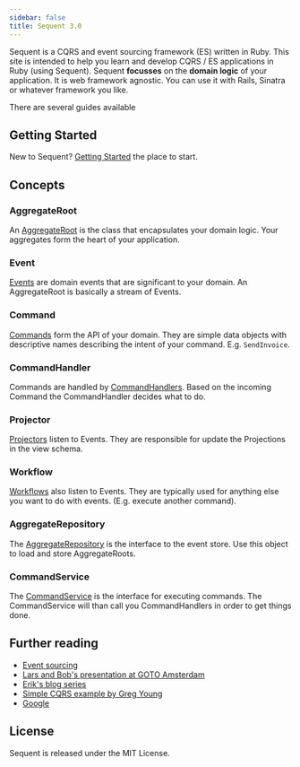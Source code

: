 ```yaml
---
sidebar: false
title: Sequent 3.0
---
```

Sequent is a CQRS and event sourcing framework (ES) written in Ruby. This site is intended
to help you learn and develop CQRS / ES applications in Ruby (using Sequent).
Sequent **focusses** on the **domain logic** of your application. It is web framework agnostic.
You can use it with Rails, Sinatra or whatever framework you like.

There are several guides available

## Getting Started
New to Sequent? [Getting Started](/docs/getting-started.html) the place to start.

## Concepts

### AggregateRoot
An [AggregateRoot](/docs/concepts/aggregate-root.html) is the class that encapsulates your domain logic. Your aggregates form the heart of your application.

### Event
[Events](/docs/concepts/event.html) are domain events that are significant to your domain. An AggregateRoot is basically a stream of Events.

### Command
[Commands](/docs/concepts/command.html) form the API of your domain. They are simple data objects
with descriptive names describing the intent of your command. E.g. `SendInvoice`.

### CommandHandler
Commands are handled by [CommandHandlers](/docs/concepts/command-handler.html). Based on the incoming Command the CommandHandler decides what to do.

### Projector
[Projectors](/docs/concepts/projector.html) listen to Events. They are responsible for update the Projections in the view schema.

### Workflow
[Workflows](/docs/concepts/workflow.html) also listen to Events. They are typically used for anything else you want to do with events. (E.g. execute another command).

### AggregateRepository
The [AggregateRepository](/docs/concepts/aggregate-repository.html) is the interface to the event store. Use this object to load and store AggregateRoots.

### CommandService
The [CommandService](/docs/concepts/command-service.html) is the interface for executing commands. The CommandService will than call you CommandHandlers in order to get things done.


## Further reading

* [Event sourcing](http://martinfowler.com/eaaDev/EventSourcing.html)
* [Lars and Bob's presentation at GOTO Amsterdam](http://gotocon.com/dl/goto-amsterdam-2013/slides/BobForma_and_LarsVonk_EventSourcingInProductionSystems.pdf)
* [Erik's blog series](http://blog.zilverline.com/2011/02/10/towards-an-immutable-domain-model-monads-part-5/)
* [Simple CQRS example by Greg Young](https://github.com/gregoryyoung/m-r)
* [Google](http://www.google.nl/search?ie=UTF-8&q=cqrs+event+sourcing)

## License

Sequent is released under the MIT License.
